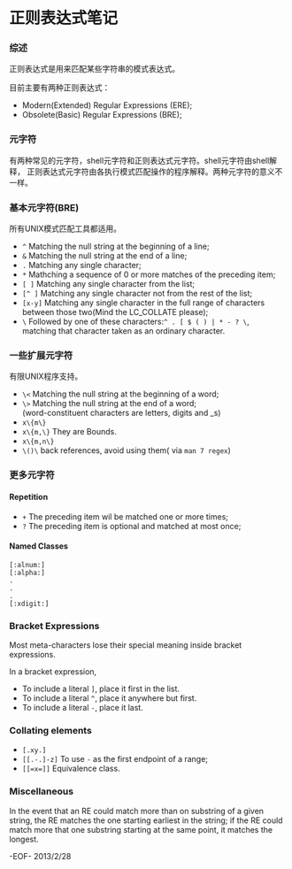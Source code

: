 正则表达式笔记
=============

### 综述 ###

正则表达式是用来匹配某些字符串的模式表达式。

目前主要有两种正则表达式：

*	Modern(Extended) Regular Expressions (ERE);
*	Obsolete(Basic) Regular Expressions (BRE);

### 元字符 ###

有两种常见的元字符，shell元字符和正则表达式元字符。shell元字符由shell解释，
正则表达式元字符由各执行模式匹配操作的程序解释。两种元字符的意义不一样。

### 基本元字符(BRE) ###

所有UNIX模式匹配工具都适用。

+ `^`      	Matching the null string at the beginning of a line;
+ `&` 		Matching the null string at the end of a line;
+ `.` 		Matching any single character;
+ `*` 		Mathching a sequence of 0 or more matches of the preceding item;
+ `[ ]` 	Matching any single character from the list;
+ `[^ ]` 	Matching any single character not from the rest of the list;
+ `[x-y]` 	Matching any single character in the full range of characters  
			between those two(Mind the LC_COLLATE please);
+ `\` 		Followed by one of these characters:`^ . [ $ ( ) | * - ? \`,  
			matching that character taken as an ordinary character.

### 一些扩展元字符 ###

有限UNIX程序支持。

+ `\<`		Matching the null string at the beginning of a word;
+ `\>` 		Matching the null string at the end of a word;  
			(word-constituent characters are letters, digits and _s)
+ `x\{m\}`	
+ `x\{m,\}` They are Bounds.
+ `x\{m,n\}`
+ `\()\`	back references, avoid using them( via `man 7 regex`)

### 更多元字符 ###

#### Repetition ####

+ `+` 		The preceding item wil be matched one or more times;
+ `?` 		The preceding item is optional and matched at most once;

#### Named Classes ####

	[:alnum:]  
	[:alpha:]
	.
	.
	.
	[:xdigit:]

### Bracket Expressions ###

Most meta-characters lose their special meaning inside bracket expressions.

In a bracket expression,

+ To include a literal `]`, place it first in the list.
+ To include a literal `^`, place it anywhere but first.
+ To include a literal `-`, place it last.

### Collating elements ###

+ `[.xy.]`
+ `[[.-.]-z]` To use `-` as the first endpoint of a range;
+ `[[=x=]]`	  Equivalence class.

### Miscellaneous ###

In the event that an RE could match more than on substring of a given 
string, the RE matches the one starting earliest in the string; if the RE 
could match more that one substring starting at the same point, it matches 
the longest.

-EOF-         2013/2/28
